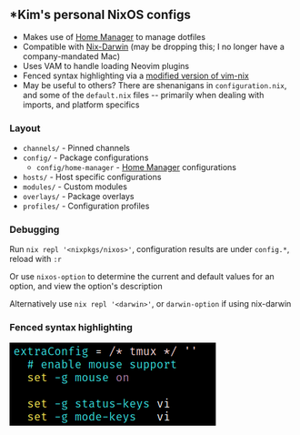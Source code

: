 ## *Kim's personal NixOS configs

- Makes use of [Home Manager](https://github.com/rycee/home-manager) to manage
  dotfiles
- Compatible with [Nix-Darwin](https://github.com/LnL7/nix-darwin) (may be
  dropping this; I no longer have a company-mandated Mac)
- Uses VAM to handle loading Neovim plugins
- Fenced syntax highlighting via a [modified version of vim-nix](https://github.com/rummik/vim-nix/tree/language-fencing)
- May be useful to others?  There are shenanigans in `configuration.nix`, and
  some of the `default.nix` files -- primarily when dealing with imports, and
  platform specifics

### Layout
- `channels/` - Pinned channels
- `config/` - Package configurations
  - `config/home-manager` - [Home Manager](https://github.com/rycee/home-manager) configurations
- `hosts/` - Host specific configurations
- `modules/` - Custom  modules
- `overlays/` - Package overlays
- `profiles/` - Configuration profiles

### Debugging
Run `nix repl '<nixpkgs/nixos>'`, configuration results are under `config.*`,
reload with `:r`

Or use `nixos-option` to determine the current and default values for an option,
and view the option's description

Alternatively use `nix repl '<darwin>'`, or `darwin-option` if using nix-darwin

### Fenced syntax highlighting

![Tmux syntax highlighting in Vim](screenshots/tmux.png)

